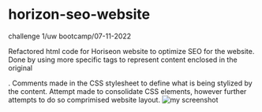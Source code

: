 # horizon-seo-website

challenge 1/uw bootcamp/07-11-2022

Refactored html code for Horiseon website to optimize SEO for the website.
Done by using more specific tags to represent content enclosed in the original <div>.
Comments made in the CSS stylesheet to define what is being stylized by the content. 
  Attempt made to consolidate CSS elements, however further attempts to do so comprimised website layout. 
![my screenshot](./assets/myscreenshot.png)

